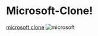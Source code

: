 # Microsoft-Clone!
[microsoft clone](https://github.com/Pavan-Kalamkar/MicrosoftClone/assets/128449809/7360d16d-6d6f-4e8a-b292-fa77244d6293)
![microsoft](https://github.com/Pavan-Kalamkar/MicrosoftClone/assets/128449809/7e1729dc-7da9-4770-b901-7647c9cd5e23)
